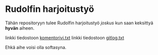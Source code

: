 # Rudolfin harjoitustyö

Tähän repositoryyn tulee Rudolfin harjoitustyö *joskus* kun saan keksittyä **hyvän** aiheen.

linkki tiedostoon [komentorivi.txt](https://github.com/rudolf-heiskanen/ot-harjoitustyo/blob/main/laskarit/viikko1/komentorivi.txt)
linkki tiedostoon [gitlog.txt](https://github.com/rudolf-heiskanen/ot-harjoitustyo/blob/main/laskarit/viikko1/gitlog.txt)

Ehkä aihe voisi olla softasyna.
